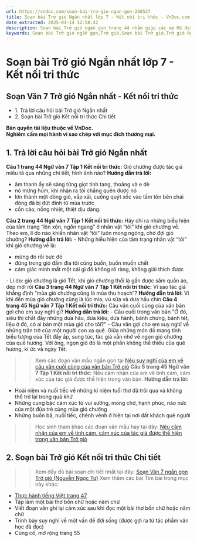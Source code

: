 ```yaml
---
url: https://vndoc.com/soan-bai-tro-gio-ngan-gon-268527
title: Soạn bài Trở gió Ngắn nhất lớp 7 - Kết nối tri thức - VnDoc.com
date_extracted: 2025-04-14 12:58:42
description: Soạn bài Trở gió ngắn gọn trang 44 nhằm giúp các em HS đạt kết quả tốt trong quá trình làm bài tập và học tập môn Ngữ văn lớp 7 sách Kết nối tri thức.
keywords: Soạn bài Trở gió ngắn gọn,Trở gió,Soạn bài Trở gió,Trở gió Nguyễn Ngọc Tư,Soạn bài Trở gió trang 44,Soạn bài Trở gió Nguyễn Ngọc Tư,Trở gió trang 44,Soạn Trở gió,Soạn văn 7 Trở gió,Soạn Ngữ văn 7 Trở gió,Soạn bài Trở gió lớp 7,Soạn Trở gió lớp 7,Soạn văn Trở gió,soạn văn 7,ngữ văn 7,văn 7,soan van 7,soạn văn lớp 7,ngữ văn lớp 7,ngữ văn 7 tập 1,soạn ngữ văn 7
---
```


# Soạn bài Trở gió Ngắn nhất lớp 7 - Kết nối tri thức
## **Soạn Văn 7 Trở gió Ngắn nhất - Kết nối tri thức**
  * 1\. Trả lời câu hỏi bài Trở gió Ngắn nhất
  * 2\. Soạn bài Trở gió Kết nối tri thức Chi tiết

**Bản quyền tài liệu thuộc về VnDoc.  
Nghiêm cấm mọi hành vi sao chép với mục đích thương mại.**
## **1\. Trả lời câu hỏi bài Trở gió Ngắn nhất**
**Câu 1 trang 44 Ngữ văn 7 Tập 1 Kết nối tri thức:** Gió chướng được tác giả miêu tả qua những chi tiết, hình ảnh nào?
**Hướng dẫn trả lời:**
  * âm thanh ấy sẽ sàng từng giọt tinh tang, thoảng và e dè
  * nó mừng húm, khi nhận ra tôi chẳng quên được nó
  * lớn thành một dòng gió, xấp xãi, cuống quýt xốc vào tấm tôn bên chái đông đã bị đứt đinh từ mùa trước
  * cồn cào, nồng nhiệt, thiệt dịu dàng.

**Câu 2 trang 44 Ngữ văn 7 Tập 1 Kết nối tri thức:** Hãy chỉ ra những biểu hiện của tâm trạng “lộn xộn, ngổn ngang” ở nhân vật “tôi” khi gió chướng về. Theo em, lí do nào khiến nhân vật “tôi” luôn mong ngóng, chờ đợi gió chướng?
**Hướng dẫn trả lời:**
\- Những hiểu hiện của tâm trạng nhân vật “tôi” khi gió chướng về là:
  * mừng đó rồi bực đó
  * đứng trong gió đầm đìa tôi cũng buồn, buồn muốn chết
  * cảm giác mình mất một cái gì đó không rõ ràng, không giải thích được

\- Lí do: gió chướng là gió Tết, khi gió chướng thổi là gần được sắm quần áo, dép mới rồi
**Câu 3 trang 44 Ngữ văn 7 Tập 1 Kết nối tri thức:** Vì sao tác giả khẳng định “mùa gió chướng cũng là mùa thu hoạch”?
**Hướng dẫn trả lời:**
Vì khi đến mùa gió chướng cũng là lúc mía, vú sữa và dưa hấu chín
**Câu 4 trang 45 Ngữ văn 7 Tập 1 Kết nối tri thức:** Câu văn cuối cùng của văn bản gợi cho em suy nghĩ gì?
**Hướng dẫn trả lời:**
\- Câu cuối trong văn bản "Ở đó, siêu thị chất đầy những dưa hấu, dưa kiệu, dưa hành, bánh chưng, bánh tét, liệu ở đó, có ai bán một mùa gió cho tôi?"
\- Câu văn gợi cho em suy nghĩ về những trăn trở của một người con xa quê. Giữa những món đồ mang tính biểu tượng của Tết đầy ắp, sung túc, tác giả vẫn nhớ về ngọn gió chướng của quê hương. Với ông, ngọn gió đó là một phần không thể thiếu của quê hương, kí ức và ngày Tết.
>> Xem các đoạn văn mẫu ngắn gọn tại [Nêu suy nghĩ của em về câu văn cuối cùng của văn bản Trở gió](<https://vndoc.com/cau-van-cuoi-cung-cua-van-ban-tro-gio-goi-cho-em-suy-nghi-gi-277166>)
**Câu 5 trang 45 Ngữ văn 7 Tập 1 Kết nối tri thức:** Nêu cảm nhận của em về tình cảm, cảm xúc của tác giả được thể hiện trong văn bản.
**Hướng dẫn trả lời:**
  * Hoài niệm và nuối tiếc về những kỉ niệm tuổi thơ đã trôi qua và không thể trở lại trong quá khứ
  * Những cung bậc cảm xúc từ vui sướng, mong chờ, hạnh phúc, náo nức của một đứa trẻ cùng mùa gió chướng
  * Những buồn bã, nuỗi tiếc, chênh vênh ở hiện tại nơi đất khách quê người

>> Học sinh tham khảo các đoạn văn mẫu hay tại đây: [Nêu cảm nhận của em về tình cảm, cảm xúc của tác giả được thể hiện trong văn bản Trở gió](<https://vndoc.com/neu-cam-nhan-cua-em-ve-tinh-cam-cam-xuc-cua-tac-gia-duoc-the-hien-trong-van-ban-tro-gio-274068>)
## **2\. Soạn bài Trở gió Kết nối tri thức Chi tiết**
>> Xem đầy đủ bài soạn chi tiết nhất tại đây: [Soạn Văn 7 ngắn gọn Trở gió \(Nguyễn Ngọc Tư\)](<https://vndoc.com/soan-bai-tro-gio-trang-44-268508>)
Xem thêm các bài Tìm bài trong mục này khác:
  * [Thực hành tiếng Việt trang 47](</soan-van-7-trang-47-tap-1-ket-noi-tri-thuc-ngan-nhat-329130>)
  * Tập làm một bài thơ bốn chữ hoặc năm chữ
  * Viết đoạn văn ghi lại cảm xúc sau khi đọc một bài thơ bốn chữ hoặc năm chữ
  * Trình bày suy nghĩ về một vấn đề đời sống \(được gợi ra từ tác phẩm văn học đã đọc\)
  * Củng cố, mở rộng trang 55

